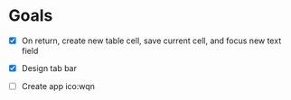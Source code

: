 # Goals

- [x] On return, create new table cell, save current cell, and focus new text field
- [x] Design tab bar
- [ ] Create app ico:wqn

